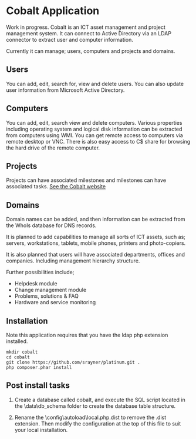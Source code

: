 Cobalt Application
==================

Work in progress. Cobalt is an ICT asset management and project management system.
It can connect to Active Directory via an LDAP connector to extract user and computer information.

Currently it can manage; users, computers and projects and domains.

Users
-----
You can add, edit, search for, view and delete users. You can also update user information
from Microsoft Active Directory.

Computers
---------
You can add, edit, search view and delete computers. Various properties including
operating system and logical disk information can be extracted from computers using WMI.
You can get remote access to computers via remote desktop or VNC. There is also easy
access to C$ share for browsing the hard drive of the remote computer.

Projects
--------
Projects can have associated milestones and milestones can have associated tasks.
[See the Cobalt website](http://srayner.github.io/cobalt)

Domains
-------
Domain names can be added, and then information can be extracted from the WhoIs database
for DNS records.

It is planned to add capabilities to manage all sorts of ICT assets, such as; servers, workstations,
tablets, mobile phones, printers and photo-copiers.

It is also planned that users will have associated departments, offices and companies. Including
management hierarchy structure.

Further possibilities include;
* Helpdesk module
* Change management module
* Problems, solutions & FAQ
*  Hardware and service monitoring 


Installation
------------

Note this application requires that you have the ldap php extension installed.

```
mkdir cobalt
cd cobalt
git clone https://github.com/srayner/platinum.git .
php composer.phar install
```

Post install tasks
------------------

1. Create a database called cobalt, and execute the SQL script located in the \data\db_schema
folder to create the database table structure.

2. Rename the \config\autoload\local.php.dist to remove the .dist extension. Then
modify the configuration at the top of this file to suit your local installation.

